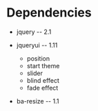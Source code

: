 Dependencies
============

- jquery -- 2.1
- jqueryui -- 1.11
    - position
    - start theme
    - slider
    - blind effect
    - fade effect
    
- ba-resize -- 1.1